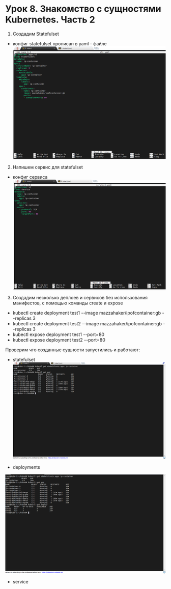 # Урок 8. Знакомство с сущностями Kubernetes. Часть 2

1.  Создадим Statefulset 

- конфиг statefulset прописан в yaml - файле
![logo](sfs.png)

2. Напишем сервис для statefulset

- конфиг сервиса
![logo](service.png)

3. Создадим несколько деплоев и сервисов без использования манифестов, с помощью команды create и expose
- kubectl create deployment test1 --image mazzahaker/ipofcontainer:gb --replicas 3
- kubectl create deployment test2 --image mazzahaker/ipofcontainer:gb --replicas 3
- kubectl expose deployment test1 --port=80
- kubectl expose deployment test2 --port=80

Проверим что созданные сущности запустились и работают:

- statefulset 
![logo](1.png)

- deployments

![logo](2.png)

- service

